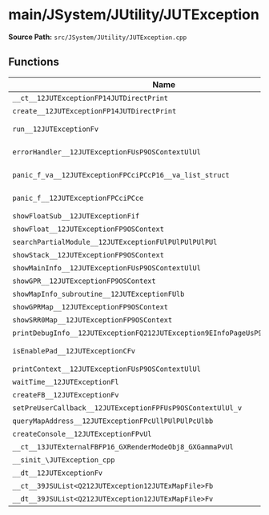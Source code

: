 # main/JSystem/JUtility/JUTException

**Source Path:** `src/JSystem/JUtility/JUTException.cpp`

## Functions

| Name | Address | Match % |
|------|---------|---------|
| `__ct__12JUTExceptionFP14JUTDirectPrint` | `0x804187C4` | :x: (0.0%) |
| `create__12JUTExceptionFP14JUTDirectPrint` | `0x804188A0` | :x: (0.0%) |
| `run__12JUTExceptionFv` | `0x80418904` | :white_check_mark: (100.0%) |
| `errorHandler__12JUTExceptionFUsP9OSContextUlUl` | `0x80418A1C` | :x: (76.6%) |
| `panic_f_va__12JUTExceptionFPCciPCcP16__va_list_struct` | `0x80418B0C` | :x: (51.3%) |
| `panic_f__12JUTExceptionFPCciPCce` | `0x80418C34` | :white_check_mark: (100.0%) |
| `showFloatSub__12JUTExceptionFif` | `0x80418CC0` | :x: (0.0%) |
| `showFloat__12JUTExceptionFP9OSContext` | `0x80418DC0` | :x: (0.0%) |
| `searchPartialModule__12JUTExceptionFUlPUlPUlPUlPUl` | `0x80418ECC` | :x: (0.0%) |
| `showStack__12JUTExceptionFP9OSContext` | `0x80418F8C` | :x: (0.0%) |
| `showMainInfo__12JUTExceptionFUsP9OSContextUlUl` | `0x80419078` | :x: (0.0%) |
| `showGPR__12JUTExceptionFP9OSContext` | `0x804192B8` | :x: (0.0%) |
| `showMapInfo_subroutine__12JUTExceptionFUlb` | `0x80419368` | :x: (0.0%) |
| `showGPRMap__12JUTExceptionFP9OSContext` | `0x80419518` | :x: (0.0%) |
| `showSRR0Map__12JUTExceptionFP9OSContext` | `0x80419610` | :x: (0.0%) |
| `printDebugInfo__12JUTExceptionFQ212JUTException9EInfoPageUsP9OSContextUlUl` | `0x804196C8` | :x: (0.0%) |
| `isEnablePad__12JUTExceptionCFv` | `0x8041976C` | :x: (80.0%) |
| `printContext__12JUTExceptionFUsP9OSContextUlUl` | `0x804197A4` | :x: (0.0%) |
| `waitTime__12JUTExceptionFl` | `0x80419C3C` | :x: (0.0%) |
| `createFB__12JUTExceptionFv` | `0x80419CC8` | :x: (0.0%) |
| `setPreUserCallback__12JUTExceptionFPFUsP9OSContextUlUl_v` | `0x80419DA0` | :x: (0.0%) |
| `queryMapAddress__12JUTExceptionFPcUllPUlPUlPcUlbb` | `0x80419DB0` | :x: (0.0%) |
| `createConsole__12JUTExceptionFPvUl` | `0x80419E90` | :x: (0.0%) |
| `__ct__13JUTExternalFBFP16_GXRenderModeObj8_GXGammaPvUl` | `0x80419F70` | :x: (0.0%) |
| `__sinit_\JUTException_cpp` | `0x80419F90` | :x: (0.0%) |
| `__dt__12JUTExceptionFv` | `0x80419FDC` | :x: (0.0%) |
| `__ct__39JSUList<Q212JUTException12JUTExMapFile>Fb` | `0x8041A034` | :x: (0.0%) |
| `__dt__39JSUList<Q212JUTException12JUTExMapFile>Fv` | `0x8041A064` | :x: (0.0%) |